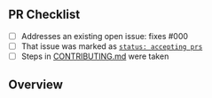 <!-- 👋 Hi, thanks for sending a PR to 2brain! 💖
Please fill out all fields below and make sure each item is true and [x] checked.
Otherwise we may not be able to review your PR. -->

## PR Checklist

- [ ] Addresses an existing open issue: fixes #000
- [ ] That issue was marked as [`status: accepting prs`](https://github.com/fabcstro/2brain/issues?q=is%3Aopen+is%3Aissue+label%3A%22status%3A+accepting+prs%22)
- [ ] Steps in [CONTRIBUTING.md](https://github.com/fabcstro/2brain/blob/main/.github/CONTRIBUTING.md) were taken

## Overview

<!-- Description of what is changed and how the code change does that. -->
